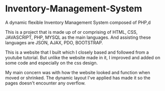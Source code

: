 # Inventory-Management-System
A dynamic flexible Inventory Management System composed of PHP,d

This is a project that is made up of or comprising of HTML, CSS, JAVASCRIPT, PHP, MYSQL as the main languages.
And assisting these languages are JSON, AJAX, PDO, BOOTSTRAP.

This is a website that I built which I closely based and followed from a youtube tutorial.
But unlike the website made in it, I improved and added on some code and especially on the css design.

My main concern was with how the website looked and function when moved or shrinked.
The dynamic layout I've applied has made it so the pages doesn't encounter any overflow.
